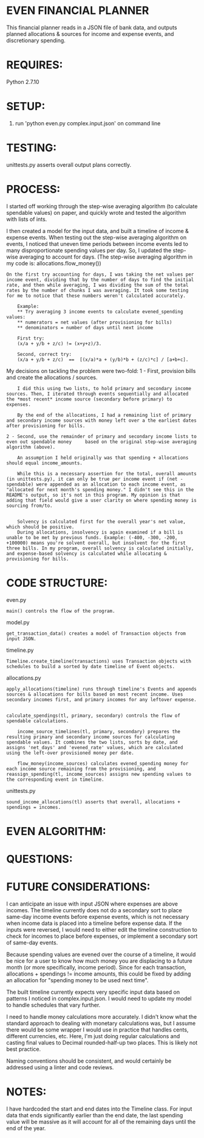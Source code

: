 
EVEN FINANCIAL PLANNER
======================

This financial planner reads in a JSON file of bank data, and outputs planned allocations & sources for income and expense events, and discretionary spending. 

REQUIRES:
========
Python 2.7.10

SETUP:
=====
1. run 'python even.py complex.input.json' on command line

TESTING:
=======
unittests.py asserts overall output plans correctly. 

PROCESS:
========

I started off working through the step-wise averaging algorithm (to calculate spendable values) on paper, and quickly wrote and tested the algorithm with lists of ints. 

I then created a model for the input data, and built a timeline of income & expense events. When testing out the step-wise averaging algorithm on events, I noticed that uneven time periods between income events led to many disproportionate spending values per day. So, I updated the step-wise averaging to account for days. (The step-wise averaging algorithm in my code is: allocations.flow_money())

	On the first try accounting for days, I was taking the net values per income event, dividing that by the number of days to find the initial rate, and then while averaging, I was dividing the sum of the total rates by the number of chunks I was averaging. It took some testing for me to notice that these numbers weren't calculated accurately. 

		Example: 
		** Try averaging 3 income events to calculate evened_spending values:
		** numerators = net values (after provisioning for bills)
		** denominators = number of days until next income

		First try:
		(x/a + y/b + z/c) != (x+y+z)/3.

		Second, correct try:
		(x/a + y/b + z/c)  ==  [(x/a)*a + (y/b)*b + (z/c)*c] / [a+b+c].


My decisions on tackling the problem were two-fold:
	1 - First, provision bills and create the allocations / sources.

		I did this using two lists, to hold primary and secondary income sources. Then, I iterated through events sequentially and allocated the *most recent* income source (secondary before primary) to expenses.

		By the end of the allocations, I had a remaining list of primary and secondary income sources with money left over a the earliest dates after provisioning for bills. 

	2 - Second, use the remainder of primary and secondary income lists to even out spendable money 	based on the original step-wise averaging algorithm (above). 

		An assumption I held originally was that spending + allocations should equal income_amounts. 

		While this is a necessary assertion for the total, overall amounts (in unittests.py), it can only be true per income event if (net - spendable) were appended as an allocation to each income event, as "allocated for next month's spending money." I didn't see this in the README's output, so it's not in this program. My opinion is that adding that field would give a user clarity on where spending money is sourcing from/to.


		Solvency is calculated first for the overall year's net value, which should be positive. 
		During allocations, insolvency is again examined if a bill is unable to be met by previous funds. Example: (-400, -300, -200, +100000) means you're solvent overall, but insolvent for the first three bills. In my program, overall solvency is calculated initially, and expense-based solvency is calculated while allocating & provisioning for bills.


CODE STRUCTURE:
===============

even.py

	main() controls the flow of the program.

model.py

	get_transaction_data() creates a model of Transaction objects from input JSON.

timeline.py

	Timeline.create_timeline(transactions) uses Transaction objects with schedules to build a sorted by date timeline of Event objects.

allocations.py
	
	apply_allocations(timeline) runs through timeline's Events and appends sources & allocations for bills based on most recent income. Uses secondary incomes first, and primary incomes for any leftover expense. 


	calculate_spendings(tl, primary, secondary) controls the flow of spendable calculations.

		income_source_timelines(tl, primary, secondary) prepares the resulting primary and secondary income sources for calculating spendable values. It combines the two lists, sorts by date, and assigns 'net_days' and 'evened_rate' values, which are calculated using the left-over provisioned money per date. 

		flow_money(income_sources) calculates evened_spending money for each income source remaining from the provisioning, and reassign_spending(tl, income_sources) assigns new spending values to the corresponding event in timeline. 


unittests.py

	sound_income_allocations(tl) asserts that overall, allocations + spendings = incomes.



EVEN ALGORITHM:
==============

QUESTIONS:
==========

FUTURE CONSIDERATIONS:
======================


I can anticipate an issue with input JSON where expenses are above incomes. The timeline currently does not do a secondary sort to place same-day income events before expense events, which is not necessary when income data is placed into a timeline before expense data. If the inputs were reversed, I would need to either edit the timeline construction to check for incomes to place before expenses, or implement a secondary sort of same-day events.


Because spending values are evened over the course of a timeline, it would be nice for a user to know how much money you are displacing to a future month (or more specifically, income period). Since for each transaction, allocations + spendings != income amounts, this could be fixed by adding an allocation for "spending money to be used next time". 


The built timeline currently expects very specific input data based on patterns I noticed in complex.input.json. I would need to update my model to handle schedules that vary further. 


I need to handle money calculations more accurately. I didn't know what the standard approach to dealing with monetary calculations was, but I assume there would be some wrapper I would use in practice that handles cents, different currencies, etc. Here, I'm just doing regular calculations and casting final values to Decimal rounded-half-up two places. This is likely not best practice.


Naming conventions should be consistent, and would certainly be addressed using a linter and code reviews.


NOTES:
=====


I have hardcoded the start and end dates into the Timeline class. For input data that ends significantly earlier than the end date, the last spending value will be massive as it will account for all of the remaining days until the end of the year. 






